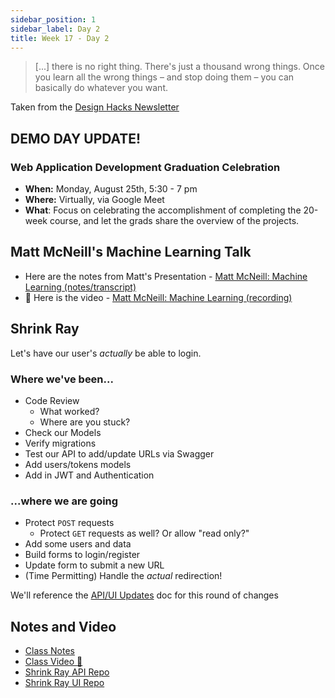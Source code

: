```yaml
---
sidebar_position: 1
sidebar_label: Day 2
title: Week 17 - Day 2
---
```


<!-- markdownlint-disable no-trailing-punctuation -->

> [...] there is no right thing. There's just a thousand wrong things. Once you learn all the wrong things – and stop doing them – you can basically do whatever you want.

Taken from the [Design Hacks Newsletter](https://www.learnui.design/newsletter.html)

## DEMO DAY UPDATE!

### Web Application Development Graduation Celebration

- **When:** Monday, August 25th, 5:30 - 7 pm
- **Where:** Virtually, via Google Meet
- **What**: Focus on celebrating the accomplishment of completing the 20-week course, and let the grads share the overview of the projects.

## Matt McNeill's Machine Learning Talk

- Here are the notes from Matt's Presentation - [Matt McNeill: Machine Learning (notes/transcript)](https://docs.google.com/document/d/1c4YDAj12_EPqJWD5Qfxjd8bMxhWXnNmjg-e7Mazu4bA/edit?usp=sharing)
- :movie_camera: Here is the video - [Matt McNeill: Machine Learning (recording)](https://drive.google.com/file/d/1UXToyIWgMkf3qbghGs1EEHduS8Ay25xF/view?usp=sharing)

## Shrink Ray

Let's have our user's _actually_ be able to login.

### Where we've been...

- Code Review
  - What worked?
  - Where are you stuck?
- Check our Models
- Verify migrations
- Test our API to add/update URLs via Swagger
- Add users/tokens models
- Add in JWT and Authentication

### ...where we are going

- Protect `POST` requests
  - Protect `GET` requests as well? Or allow "read only?"
- Add some users and data
- Build forms to login/register
- Update form to submit a new URL
- (Time Permitting) Handle the _actual_ redirection!

We'll reference the [API/UI Updates](./API_UI_UPDATES.md) doc for this round of changes

## Notes and Video

- [Class Notes](https://docs.google.com/document/d/1srmojfhR3TXDKPqYFD3r17KWzMy8IVhymJgaQ4vtrN4/view?usp=sharing)
- [Class Video :movie_camera:](https://drive.google.com/file/d/1IHIv8qoeuurcuHGBJHGmI3YpQSFjpvLd/view?usp=sharing)
- [Shrink Ray API Repo](https://github.com/buildcarolina/shrinkray_api)
- [Shrink Ray UI Repo](https://github.com/buildcarolina/shrinkray_ui)
